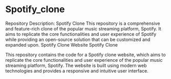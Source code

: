 # Spotify_clone
Repository Description: Spotify Clone  This repository is a comprehensive and feature-rich clone of the popular music streaming platform, Spotify. It aims to replicate the core functionalities and user experience of Spotify while providing an open-source solution that can be customized and expanded upon.
Spotify Clone Website
Spotify Clone

This repository contains the code for a Spotify clone website, which aims to replicate the core functionalities and user experience of the popular music streaming platform, Spotify. The website is built using modern web technologies and provides a responsive and intuitive user interface.

